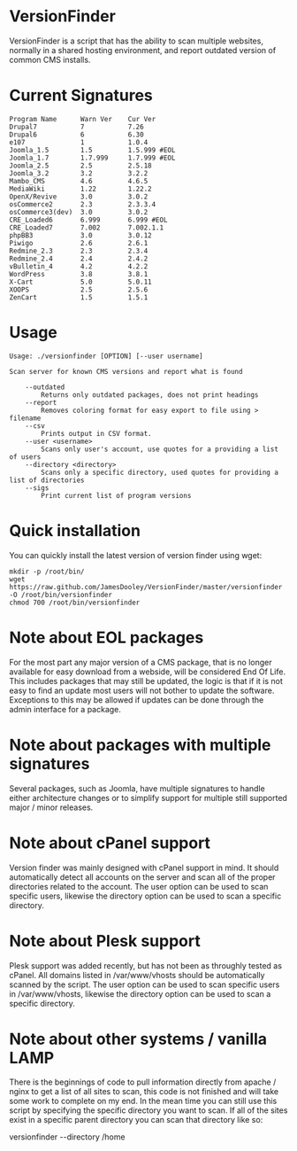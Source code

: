 VersionFinder
=============

VersionFinder is a script that has the ability to scan multiple websites, normally in a shared hosting environment, and report outdated version of common CMS installs.

Current Signatures
=============

```
Program Name      Warn Ver    Cur Ver
Drupal7           7           7.26
Drupal6           6           6.30
e107              1           1.0.4
Joomla_1.5        1.5         1.5.999 #EOL
Joomla_1.7        1.7.999     1.7.999 #EOL
Joomla_2.5        2.5         2.5.18
Joomla_3.2        3.2         3.2.2
Mambo_CMS         4.6         4.6.5
MediaWiki         1.22        1.22.2
OpenX/Revive      3.0         3.0.2
osCommerce2       2.3         2.3.3.4
osCommerce3(dev)  3.0         3.0.2
CRE_Loaded6       6.999       6.999 #EOL
CRE_Loaded7       7.002       7.002.1.1
phpBB3            3.0         3.0.12
Piwigo            2.6         2.6.1
Redmine_2.3       2.3         2.3.4
Redmine_2.4       2.4         2.4.2
vBulletin_4       4.2         4.2.2
WordPress         3.8         3.8.1
X-Cart            5.0         5.0.11
XOOPS             2.5         2.5.6
ZenCart           1.5         1.5.1
```

Usage
=============


```
Usage: ./versionfinder [OPTION] [--user username]

Scan server for known CMS versions and report what is found

	--outdated
		Returns only outdated packages, does not print headings
	--report
		Removes coloring format for easy export to file using > filename
	--csv
		Prints output in CSV format.
	--user <username>
		Scans only user's account, use quotes for a providing a list of users
	--directory <directory>
		Scans only a specific directory, used quotes for providing a list of directories
	--sigs
		Print current list of program versions
```

Quick installation
=============

You can quickly install the latest version of version finder using wget:

```
mkdir -p /root/bin/
wget https://raw.github.com/JamesDooley/VersionFinder/master/versionfinder -O /root/bin/versionfinder
chmod 700 /root/bin/versionfinder
```

Note about EOL packages
=============

For the most part any major version of a CMS package, that is no longer available for easy download from a webside, will be considered End Of Life.  This includes packages that may still be updated, the logic is that if it is not easy to find an update most users will not bother to update the software.  Exceptions to this may be allowed if updates can be done through the admin interface for a package.


Note about packages with multiple signatures
=============

Several packages, such as Joomla, have multiple signatures to handle either architecture changes or to simplify support for multiple still supported major / minor releases.


Note about cPanel support
=============

Version finder was mainly designed with cPanel support in mind.  It should automatically detect all accounts on the server and scan all of the proper directories related to the account.  The user option can be used to scan specific users, likewise the directory option can be used to scan a specific directory.


Note about Plesk support
=============

Plesk support was added recently, but has not been as throughly tested as cPanel.  All domains listed in /var/www/vhosts should be automatically scanned by the script.  The user option can be used to scan specific users in /var/www/vhosts, likewise the directory option can be used to scan a specific directory.


Note about other systems / vanilla LAMP
=============

There is the beginnings of code to pull information directly from apache / nginx to get a list of all sites to scan, this code is not finished and will take some work to complete on my end. In the mean time you can still use this script by specifying the specific directory you want to scan. If all of the sites exist in a specific parent directory you can scan that directory like so:

 versionfinder --directory /home
